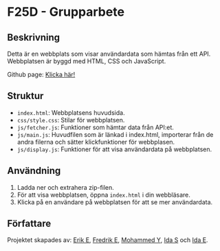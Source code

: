 # F25D - Grupparbete

## Beskrivning

Detta är en webbplats som visar användardata som hämtas från ett API. Webbplatsen är byggd med HTML, CSS och JavaScript.


Github page: [Klicka här!](https://frreri.github.io/f25d-grupparbete)


## Struktur

- `index.html`: Webbplatsens huvudsida.
- `css/style.css`: Stilar för webbplatsen.
- `js/fetcher.js`: Funktioner som hämtar data från API:et.
- `js/main.js`: Huvudfilen som är länkad i index.html, importerar från de andra filerna och sätter klickfunktioner för webbplasen.
- `js/display.js`: Funktioner för att visa användardata på webbplatsen.

## Användning

1. Ladda ner och extrahera zip-filen.
2. För att visa webbplatsen, öppna `index.html` i din webbläsare.
3. Klicka på en användare på webbplatsen för att se mer användardata.

## Författare

Projektet skapades av:
[Erik E](https://github.com/Grayfox665), [Fredrik E](https://github.com/frreri), [Mohammed Y](https://github.com/MohYab), [Ida S](https://github.com/idasoderlund) och [Ida E](https://github.com/IdaEklund).
